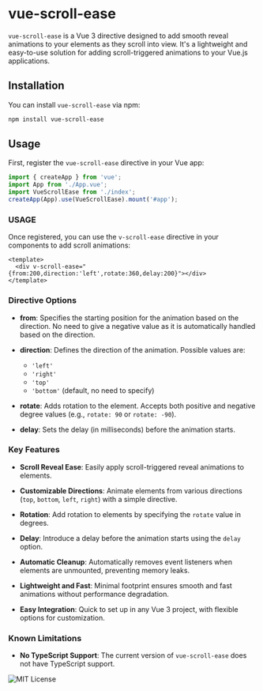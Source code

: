 # vue-scroll-ease

`vue-scroll-ease` is a Vue 3 directive designed to add smooth reveal animations to your elements as they scroll into view. It's a lightweight and easy-to-use solution for adding scroll-triggered animations to your Vue.js applications.

## Installation

You can install `vue-scroll-ease` via npm:

```bash
npm install vue-scroll-ease

```

## Usage

First, register the `vue-scroll-ease` directive in your Vue app:

```javascript
import { createApp } from 'vue';
import App from './App.vue';
import VueScrollEase from './index';
createApp(App).use(VueScrollEase).mount('#app');
```

### USAGE

Once registered, you can use the `v-scroll-ease` directive in your components to add scroll animations:

```vue
<template>
  <div v-scroll-ease="{from:200,direction:'left',rotate:360,delay:200}"></div>
</template>
```


### Directive Options

- **from**: Specifies the starting position for the animation based on the direction. No need to give a negative value as it is automatically handled based on the direction.

- **direction**: Defines the direction of the animation. Possible values are:
  - `'left'`
  - `'right'`
  - `'top'`
  - `'bottom'` (default, no need to specify)

- **rotate**: Adds rotation to the element. Accepts both positive and negative degree values (e.g., `rotate: 90` or `rotate: -90`).

- **delay**: Sets the delay (in milliseconds) before the animation starts.


### Key Features

- **Scroll Reveal Ease**: Easily apply scroll-triggered reveal animations to elements.

- **Customizable Directions**: Animate elements from various directions (`top`, `bottom`, `left`, `right`) with a simple directive.

- **Rotation**: Add rotation to elements by specifying the `rotate` value in degrees.

- **Delay**: Introduce a delay before the animation starts using the `delay` option.

- **Automatic Cleanup**: Automatically removes event listeners when elements are unmounted, preventing memory leaks.

- **Lightweight and Fast**: Minimal footprint ensures smooth and fast animations without performance degradation.

- **Easy Integration**: Quick to set up in any Vue 3 project, with flexible options for customization.

### Known Limitations

- **No TypeScript Support**: The current version of `vue-scroll-ease` does not have TypeScript support.


![MIT License](https://img.shields.io/badge/License-MIT-blue.svg)
